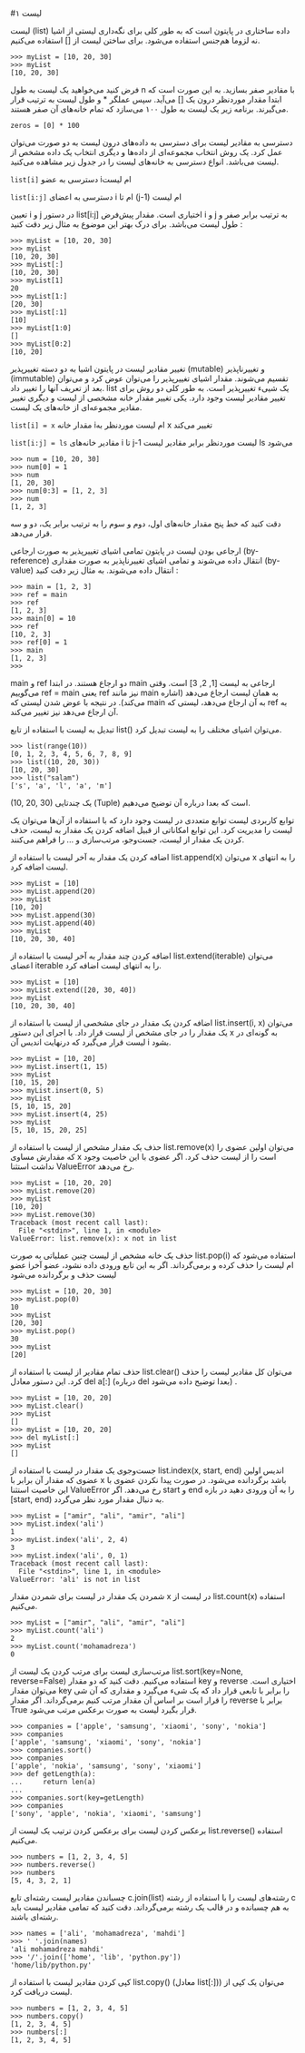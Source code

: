 #لیست ۱

لیست (list) داده ساختاری در پایتون است که به طور کلی برای نگه‌داری لیستی از اشیا نه لزوما هم‌جنس استفاده می‌شود. برای ساختن لیست از ‍‍[] استفاده می‌کنیم.


```angular2html
>>> myList = [10, 20, 30]
>>> myList
[10, 20, 30]
```

فرض کنید می‌خواهید یک لیست به طول
n با مقادیر صفر بسازید. به این صورت است که ابتدا مقدار موردنظر درون یک [] می‌آید. سپس عملگر * و طول لیست به ترتیب قرار می‌گیرند. برنامه زیر یک لیست به طول ۱۰۰ می‌سازد که تمام‌ خانه‌‌های آن صفر هستند.

```angular2html
zeros = [0] * 100
```

دسترسی به مقادیر لیست
برای دسترسی به داده‌های درون لیست به دو صورت می‌توان عمل کرد. یک روش انتخاب مجموعه‌ای از داده‌ها و دیگری انتخاب یک داده مشخص از لیست می‌باشد. انواع دسترسی به خانه‌های لیست را در جدول زیر مشاهده می‌کنید.

`list[i]`	دسترسی به عضو iام لیست

`list[i:j]`	دسترسی به اعضای i ام تا (j-1) ام لیست

تعیین i و j در دستور list[i:j] اختیاری است. مقدار پیش‌فرض i و j به ترتیب برابر صفر و طول لیست می‌باشد. برای درک بهتر این موضوع به مثال زیر دقت کنید :


```angular2html
>>> myList = [10, 20, 30]
>>> myList
[10, 20, 30]
>>> myList[:]
[10, 20, 30]
>>> myList[1]
20
>>> myList[1:]
[20, 30]
>>> myList[:1]
[10]
>>> myList[1:0]
[]
>>> myList[0:2]
[10, 20]
```

تغییر مقادیر لیست
در پایتون اشیا به دو دسته تغییرپذیر (mutable) و تغییرناپذیر (immutable) تقسیم می‌شوند. مقدار اشیا‌ی تغییرپذیر را می‌توان عوض کرد و می‌توان بعد از تعریف آنها را تغییر داد. list یک شیی‌ء تغییرپذیر است. به طور کلی دو روش برای تغییر مقادیر لیست وجود دارد. یکی تغییر مقدار خانه مشخصی از لیست و دیگری تغییر مقادیر مجموعه‌ای از خانه‌های یک لیست.

`list[i] = x`	مقدار خانه iام لیست موردنظر به x تغییر می‌کند


`list[i:j] = ls`	مقادیر خانه‌های i تا j-1 لیست موردنظر برابر مقادیر لیست ls می‌شود

```angular2html
>>> num = [10, 20, 30]
>>> num[0] = 1
>>> num
[1, 20, 30]
>>> num[0:3] = [1, 2, 3]
>>> num
[1, 2, 3]
```

دقت کنید که خط پنج مقدار خانه‌های اول، دوم و سوم را به ترتیب برابر یک، دو و سه قرار می‌دهد.

ارجاعی بودن لیست
در پایتون تمامی اشیای تغییرپذیر به صورت ارجاعی (by-reference) انتقال داده می‌شوند و تمامی اشیای تغییرناپذیر به صورت مقداری (by-value) انتقال داده می‌شوند. به مثال زیر دقت کنید :

```angular2html
>>> main = [1, 2, 3]
>>> ref = main
>>> ref
[1, 2, 3]
>>> main[0] = 10
>>> ref
[10, 2, 3]
>>> ref[0] = 1
>>> main
[1, 2, 3]
>>>
```

main و ref دو ارجاع هستند. در ابتدا main ارجاعی به لیست [1, 2, 3] است. وقتی می‌گوییم ref = main یعنی ref نیز مانند main به همان لیست ارجاع می‌دهد (اشاره می‌کند). در نتیجه با عوض شدن لیستی که main به آن ارجاع می‌دهد، لیستی که ref به آن ارجاع می‌دهد نیز تغییر می‌کند.

تبدیل به لیست
با استفاده از تابع list() می‌توان اشیا‌ی مختلف را به لیست تبدیل کرد.

```angular2html
>>> list(range(10))
[0, 1, 2, 3, 4, 5, 6, 7, 8, 9]
>>> list((10, 20, 30))
[10, 20, 30]
>>> list("salam")
['s', 'a', 'l', 'a', 'm']
```

(10, 20, 30) یک چندتایی (Tuple) است که بعدا درباره آن‌ توضیح می‌دهیم.


توابع کاربردی لیست
توابع متعددی در لیست وجود دارد که با استفاده از آن‌ها می‌توان یک لیست را مدیریت کرد. این توابع امکاناتی از قبیل اضافه کردن یک مقدار به لیست، حذف کردن یک مقدار از لیست، جست‌وجو، مرتب‌سازی و ... را فراهم می‌کنند.

اضافه کردن یک مقدار به آخر لیست
با استفاده از list.append(x) می‌توان x را به انتهای لیست اضافه کرد.


```angular2html
>>> myList = [10]
>>> myList.append(20)
>>> myList
[10, 20]
>>> myList.append(30)
>>> myList.append(40)
>>> myList
[10, 20, 30, 40]
```

اضافه کردن چند مقدار به آخر لیست
با استفاده از list.extend(iterable) می‌توان اعضای iterable را به انتهای لیست اضافه کرد.

```angular2html
>>> myList = [10]
>>> myList.extend([20, 30, 40])
>>> myList
[10, 20, 30, 40]
```

اضافه کردن یک مقدار در جای مشخصی از لیست
با استفاده از list.insert(i, x) می‌توان یک مقدار را در جای مشخص از لیست قرار داد. با اجرای این دستور x به گونه‌ای در لیست قرار می‌گیرد که درنهایت اندیس آن i بشود.

```angular2html
>>> myList = [10, 20]
>>> myList.insert(1, 15)
>>> myList
[10, 15, 20]
>>> myList.insert(0, 5)
>>> myList
[5, 10, 15, 20]
>>> myList.insert(4, 25)
>>> myList
[5, 10, 15, 20, 25]
```

حذف یک مقدار مشخص از لیست
با استفاده از list.remove(x) می‌توان اولین عضوی را که مقدارش مساوی x است را از لیست حذف کرد. اگر عضوی با این خاصیت وجود نداشت استثنا ValueError رخ می‌دهد.

```angular2html
>>> myList = [10, 20, 20]
>>> myList.remove(20)
>>> myList
[10, 20]
>>> myList.remove(30)
Traceback (most recent call last):
  File "<stdin>", line 1, in <module>
ValueError: list.remove(x): x not in list
```

حذف یک خانه مشخص از لیست
چنین عملیاتی به صورت list.pop(i) استفاده می‌شود که عضو iام لیست را حذف کرده و برمی‌گرداند. اگر به این تابع ورودی داده نشود، عضو آخر لیست حذف و برگردانده می‌شود

```angular2html
>>> myList = [10, 20, 30]
>>> myList.pop(0)
10
>>> myList
[20, 30]
>>> myList.pop()
30
>>> myList
[20]
```

حذف تمام مقادیر از لیست
با استفاده از list.clear() می‌توان کل مقادیر لیست را حذف کرد. این دستور معادل del a[:] (درباره del بعدا توضیح داده می‌شود) .

```
>>> myList = [10, 20, 20]
>>> myList.clear()
>>> myList
[]
>>> myList = [10, 20, 20]
>>> del myList[:]
>>> myList
[]
```

جست‌وجوی یک مقدار در لیست
با استفاده از list.index(x, start, end) اندیس اولین عضوی که مقدار آن برابر با x باشد برگردانده می‌شود. در صورت پیدا نکردن عضوی با این خاصیت استثنا ValueError رخ می‌دهد. اگر start و end را به آن ورودی دهید در بازه [start, end) به دنبال مقدار مورد نظر می‌گردد.

```angular2html
>>> myList = ["amir", "ali", "amir", "ali"]
>>> myList.index('ali')
1
>>> myList.index('ali', 2, 4)
3
>>> myList.index('ali', 0, 1)
Traceback (most recent call last):
  File "<stdin>", line 1, in <module>
ValueError: 'ali' is not in list
```

شمردن یک مقدار در لیست
برای شمردن مقدار x در لیست از list.count(x) استفاده می‌کنیم.

```angular2html
>>> myList = ["amir", "ali", "amir", "ali"]
>>> myList.count('ali')
2
>>> myList.count('mohamadreza')
0
```

مرتب‌سازی لیست
برای مرتب کردن یک لیست از list.sort(key=None, reverse=False) استفاده می‌کنیم. دقت کنید که دو مقدار key و reverse اختیاری است. می‌توان مقدار key را برابر با تابعی قرار داد که یک شیء می‌گیرد و مقداری که آن شی را قرار است بر اساس آن مقدار مرتب کنیم برمی‌گرداند. اگر مقدار reverse برابر با True قرار بگیرد لیست به صورت برعکس مرتب می‌شود.

```angular2html
>>> companies = ['apple', 'samsung', 'xiaomi', 'sony', 'nokia']
>>> companies
['apple', 'samsung', 'xiaomi', 'sony', 'nokia']
>>> companies.sort()
>>> companies
['apple', 'nokia', 'samsung', 'sony', 'xiaomi']
>>> def getLength(a):
...     return len(a)
... 
>>> companies.sort(key=getLength)
>>> companies
['sony', 'apple', 'nokia', 'xiaomi', 'samsung']
```

برعکس کردن لیست
برای برعکس کردن ترتیب یک لیست از list.reverse() استفاده می‌کنیم.

```angular2html
>>> numbers = [1, 2, 3, 4, 5]
>>> numbers.reverse()
>>> numbers
[5, 4, 3, 2, 1]
```

چسباندن مقادیر لیست رشته‌ای
تابع c.join(list) رشته‌های لیست را با استفاده از رشته c به هم چسبانده و در قالب یک رشته برمی‌گرداند. دقت کنید که تمامی مقادیر لیست باید رشته‌ای باشند.

```angular2html
>>> names = ['ali', 'mohamadreza', 'mahdi']
>>> ' '.join(names)
'ali mohamadreza mahdi'
>>> '/'.join(['home', 'lib', 'python.py'])
'home/lib/python.py'
```

کپی کردن مقادیر لیست
با استفاده از list.copy() (معادل list[:])) می‌توان یک کپی از لیست دریافت کرد.

```angular2html
>>> numbers = [1, 2, 3, 4, 5]
>>> numbers.copy()
[1, 2, 3, 4, 5]
>>> numbers[:]
[1, 2, 3, 4, 5]
```

